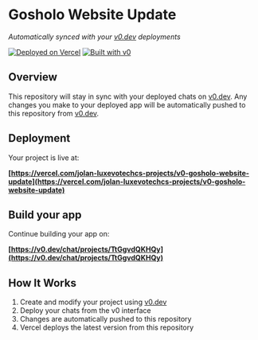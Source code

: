 # Gosholo Website Update

*Automatically synced with your [v0.dev](https://v0.dev) deployments*

[![Deployed on Vercel](https://img.shields.io/badge/Deployed%20on-Vercel-black?style=for-the-badge&logo=vercel)](https://vercel.com/jolan-luxevotechcs-projects/v0-gosholo-website-update)
[![Built with v0](https://img.shields.io/badge/Built%20with-v0.dev-black?style=for-the-badge)](https://v0.dev/chat/projects/TtGgvdQKHQy)

## Overview

This repository will stay in sync with your deployed chats on [v0.dev](https://v0.dev).
Any changes you make to your deployed app will be automatically pushed to this repository from [v0.dev](https://v0.dev).

## Deployment

Your project is live at:

**[https://vercel.com/jolan-luxevotechcs-projects/v0-gosholo-website-update](https://vercel.com/jolan-luxevotechcs-projects/v0-gosholo-website-update)**

## Build your app

Continue building your app on:

**[https://v0.dev/chat/projects/TtGgvdQKHQy](https://v0.dev/chat/projects/TtGgvdQKHQy)**

## How It Works

1. Create and modify your project using [v0.dev](https://v0.dev)
2. Deploy your chats from the v0 interface
3. Changes are automatically pushed to this repository
4. Vercel deploys the latest version from this repository
